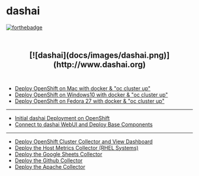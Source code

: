 # dashai

[![forthebadge](http://forthebadge.com/images/badges/built-with-love.svg)](https://github.com/ArctiqTeam)

<h2 align="center">

<br>
[![dashai](docs/images/dashai.png)](http://www.dashai.org)
<br>
<br>
</h2>

* [Deploy OpenShift on Mac with docker & "oc cluster up"](https://github.com/dashai/dashai/tree/master/docs/00_deploy_openshift_onmac_via_oc_cluster_up)
* [Deploy OpenShift on Windows10 with docker & "oc cluster up"](https://github.com/dashai/dashai/tree/master/docs/00_deploy_openshift_onwindows10_via_oc_cluster_up)
* [Deploy OpenShift on Fedora 27 with docker & "oc cluster up"](https://github.com/dashai/dashai/tree/master/docs/00_deploy_openshift_onfedora27_via_oc_cluster_up)
-----
* [Initial dashai Deployment on OpenShift](https://github.com/dashai/dashai/tree/master/docs/01_initial_ocp_install)
* [Connect to dashai WebUI and Deploy Base Components](https://github.com/dashai/dashai/tree/master/docs/02_connect_and_core_components)
-----
* [Deploy OpenShift Cluster Collector and View Dashboard](https://github.com/dashai/dashai/tree/master/docs/03_deploy_ocp_collector_view_dashboard)
* [Deploy the Host Metrics Collector (RHEL Systems)](https://github.com/dashai/dashai/tree/master/docs/04_deploy_host_metrics_collector)
* [Deploy the Google Sheets Collector](https://github.com/dashai/dashai/tree/master/docs/05_deploy_googlesheets_collector)
* [Deploy the Github Collector](https://github.com/dashai/dashai/tree/master/docs/06_deploy_github_collector)
* [Deploy the Apache Collector](https://github.com/dashai/dashai/tree/master/docs/06_deploy_github_collector)
